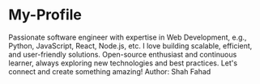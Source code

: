 # My-Profile
Passionate software engineer with expertise in Web Development,  e.g., Python, JavaScript, React, Node.js, etc. I love building scalable, efficient, and user-friendly solutions. Open-source enthusiast and continuous learner, always exploring new technologies and best practices. Let's connect and create something amazing! 
Author: Shah Fahad
